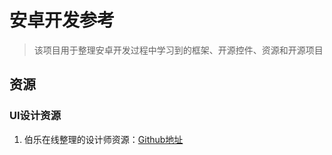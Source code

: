 # 安卓开发参考

> 该项目用于整理安卓开发过程中学习到的框架、开源控件、资源和开源项目

## 资源

### UI设计资源

1. 伯乐在线整理的设计师资源：[Github地址](https://github.com/jobbole/awesome-design-cn)

